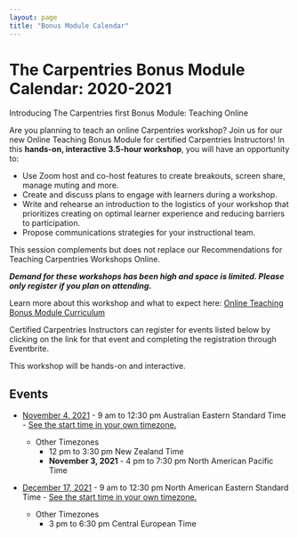 ```yaml
---
layout: page
title: "Bonus Module Calendar"
---
```


# The Carpentries Bonus Module Calendar: 2020-2021
Introducing The Carpentries first Bonus Module: Teaching Online

Are you planning to teach an online Carpentries workshop? Join us for our new Online Teaching Bonus Module for certified Carpentries Instructors! In this **hands-on, interactive 3.5-hour workshop**, you will have an opportunity to:
- Use Zoom host and co-host features to create breakouts, screen share, manage muting and more.
- Create and discuss plans to engage with learners during a workshop.
- Write and rehearse an introduction to the logistics of your workshop that prioritizes creating on optimal learner experience and reducing barriers to participation. 
- Propose communications strategies for your instructional team.

This session complements but does not replace our Recommendations for Teaching Carpentries Workshops Online.

***Demand for these workshops has been high and space is limited. Please only register if you plan on attending.*** 

Learn more about this workshop and what to expect here: [Online Teaching Bonus Module Curriculum](https://carpentries.github.io/instructor-training-bonus-modules/)

Certified Carpentries Instructors can register for events listed below by clicking on the link for that event and completing the registration through Eventbrite.


This workshop will be hands-on and interactive.

## Events

* [November 4, 2021](https://www.eventbrite.com/e/bonus-module-teaching-online-nov-4-australian-eastern-standard-time-tickets-178922741737) - 9 am to 12:30 pm Australian Eastern Standard Time - [See the start time in your own timezone.](https://www.timeanddate.com/worldclock/fixedtime.html?iso=20211104T09&p1=47&ah=3&am=30)
  * Other Timezones 
    * 12 pm to 3:30 pm New Zealand Time 
    * **November 3, 2021** - 4 pm to 7:30 pm North American Pacific Time

* [December 17, 2021](https://www.eventbrite.com/e/bonus-module-teaching-online-dec-17-n-american-estcet-tickets-196423858047) - 9 am to 12:30 pm North American Eastern Standard Time - [See the start time in your own timezone.](https://www.timeanddate.com/worldclock/fixedtime.html?iso=20211217T15&p1=259&ah=3&am=30)
  * Other Timezones 
    * 3 pm to 6:30 pm Central European Time 


